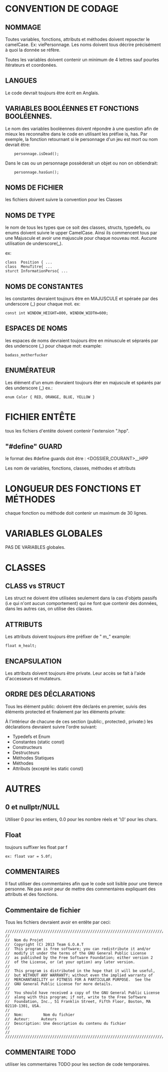 CONVENTION  DE CODAGE
======================


NOMMAGE
--------
Toutes variables, fonctions, attributs et méthodes
doivent repsecter le camelCase. Ex: viePersonnage.
Les noms doivent tous décrire précisément à quoi la donnée se réfère.

Toutes les variables doivent contenir un minimum de 4 lettres sauf pourles itérateurs et coordonées.

## LANGUES

Le code devrait toujours être écrit en Anglais.



VARIABLES BOOLÉENNES ET FONCTIONS BOOLÉENNES.
----------------------------------------------
Le nom des variables booléennes doivent répondre à une question afin de mieux les reconnaître dans le code en utilisant les préfixe is, has.
Par exemple, la fonction retournant si le personnage d'un jeu est mort ou nom devrait être:
```
	personnage.isDead();
```

Dans le cas ou un personnage possèderait un objet ou non on obtiendrait:
```
	personnage.hasGun();
```


NOMS DE FICHIER
---------------
les fichiers doivent suivre la convention pour les Classes


NOMS DE TYPE
------------
le nom de tous les types que ce soit des classes, structs, typedefs, ou enums doivent
suivre le upper CamelCase. Ainsi ils commencent tous par une Majuscule et avoir une 
majuscule pour chaque nouveau mot. Aucune utilisation de underscore(_).

ex: 
```
class  Position { ...
class  MenuTitre{ ...
sturct InformationPerso{ ...
```

NOMS DE CONSTANTES
------------------
les constantes devraient toujours être en MAJUSCULE et spéraée par des underscore (_) pour chaque mot.
ex:
```
const int WINDOW_HEIGHT=800, WINDOW_WIDTH=600;
```

ESPACES DE NOMS
---------------

les espaces de noms devraient toujours être en minuscule et séprarés par 
des underscore (_) pour chaque mot:
example: 
```
badass_motherfucker
```

ENUMÉRATEUR
-----------
Les élément d'un enum devraient toujours êter en majuscule et spéarés par des underscore (_) 
ex.:
```
enum Color { RED, ORANGE, BLUE, YELLOW }
```











FICHIER ENTÊTE
==============
tous les fichiers d'entête doivent contenir l'extension ".hpp".

"#define" GUARD
--------------

le format des #define guards doit être : <DOSSIER_COURANT>_<FICHIER>_HPP

Les nom de variables, fonctions, classes, méthodes et attributs


LONGUEUR DES FONCTIONS ET MÉTHODES
==================================
chaque fonction ou méthode doit contenir un maximum de 30 lignes.


VARIABLES GLOBALES
==================
PAS DE VARIABLES globales.




CLASSES
========


CLASS vs STRUCT
---------------
Les struct ne doivent être utilisées seulement dans la cas d'objets passifs (i.e qui n'ont aucun comportement) qui ne font que contenir des données, 
dans les autres cas, on utilise des classes.


ATTRIBUTS
---------
Les attributs doivent toujours être préfixer de " m_"
example:
```
float m_healt;

```



ENCAPSULATION
--------------
Les attributs doivent toujours être private. Leur accès se fait à l'aide d'accesseurs et mutateurs.



ORDRE DES DÉCLARATIONS
----------------------
Tous les élément public: doivent être déclarés en premier, suivis des éléments protected et finalement par les éléments private:

À l'intérieur de chacune de ces section (public:, protected:, private:) les déclarations
devraient suivre l'ordre suivant:

* Typedefs et Enum
* Constantes (static const)
* Constructeurs
* Destructeurs
* Méthodes Statiques
* Méthodes
* Attributs (excepté les static const)






AUTRES
======

0 et nullptr/NULL
-------------------
Utiliser 0 pour les entiers, 0.0 pour les nombre réels et '\0' pour les chars.

Float
------
toujours suffixer les float par f 
```
ex: float var = 5.0f;
```

COMMENTAIRES
-------------
Il faut utiliser des commentaires afin que le code soit lisible pour une tierece personne.
Ne pas avoir peur de mettre des commentaires expliquant des attributs et des fonctions.


Commentaire de fichier
----------------------
Tous les fichiers devraient avoir en entête par ceci:
```
/////////////////////////////////////////////////////////////////////////////////
//  
//  Nom du Projet
//  Copyright (C) 2013 Team G.O.A.T
//  This program is free software; you can redistribute it and/or
//  modify it under the terms of the GNU General Public License
//	as published by the Free Software Foundation; either version 2
//	of the License, or (at your option) any later version.
//
//	This program is distributed in the hope that it will be useful,
//	but WITHOUT ANY WARRANTY; without even the implied warranty of
//	MERCHANTABILITY or FITNESS FOR A PARTICULAR PURPOSE.  See the
//	GNU General Public License for more details.
//
//	You should have received a copy of the GNU General Public License
//	along with this program; if not, write to the Free Software
//	Foundation, Inc., 51 Franklin Street, Fifth Floor, Boston, MA  02110-1301, USA.
//  
//  Nom:    	 Nom du fichier
//  Auteur:     Auteurs
//  Description: Une description du contenu du fichier
//
//
/////////////////////////////////////////////////////////////////////////////////

```

COMMENTAIRE TODO
----------------
utiliser les commentaires TODO pour les section de code temporaires.




